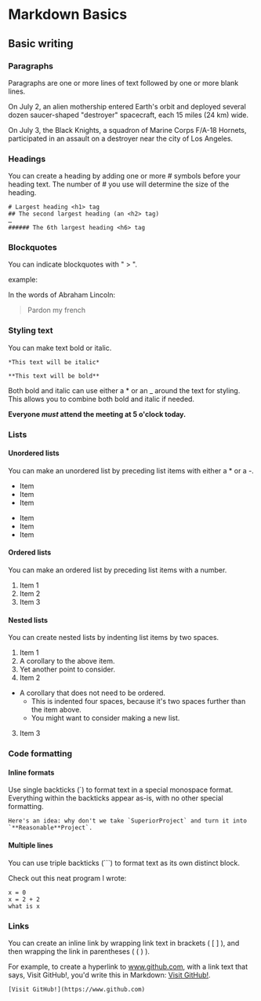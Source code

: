 # Markdown Basics

## Basic writing

### Paragraphs

Paragraphs are one or more lines of text followed by one or more blank lines.

On July 2, an alien mothership entered Earth's orbit and deployed several dozen saucer-shaped "destroyer" spacecraft, each 15 miles (24 km) wide.

On July 3, the Black Knights, a squadron of Marine Corps F/A-18 Hornets, participated in an assault on a destroyer near the city of Los Angeles.

### Headings

You can create a heading by adding one or more # symbols before your heading text. The number of # you use will determine the size of the heading.

	# Largest heading <h1> tag
	## The second largest heading (an <h2> tag)
	…
	###### The 6th largest heading <h6> tag

### Blockquotes

You can indicate blockquotes with " > ".

example: 

In the words of Abraham Lincoln:

> Pardon my french

### Styling text

You can make text bold or italic.

	*This text will be italic*

	**This text will be bold**

Both bold and italic can use either a * or an _ around the text for styling. This allows you to combine both bold and italic if needed.

**Everyone _must_ attend the meeting at 5 o'clock today.**

### Lists

#### Unordered lists

You can make an unordered list by preceding list items with either a * or a -.

* Item
* Item
* Item

- Item
- Item
- Item

#### Ordered lists

You can make an ordered list by preceding list items with a number.

1. Item 1
2. Item 2
3. Item 3

#### Nested lists

You can create nested lists by indenting list items by two spaces.

1. Item 1
  1. A corollary to the above item.
  2. Yet another point to consider.
2. Item 2
  * A corollary that does not need to be ordered.
    * This is indented four spaces, because it's two spaces further than the item above.
    * You might want to consider making a new list.
3. Item 3

### Code formatting

#### Inline formats

Use single backticks (`) to format text in a special monospace format. Everything within the backticks appear as-is, with no other special formatting.

	Here's an idea: why don't we take `SuperiorProject` and turn it into `**Reasonable**Project`.

#### Multiple lines

You can use triple backticks (```) to format text as its own distinct block.

Check out this neat program I wrote:

```
x = 0
x = 2 + 2
what is x
```
### Links

You can create an inline link by wrapping link text in brackets ( [ ] ), and then wrapping the link in parentheses ( ( ) ).

For example, to create a hyperlink to www.github.com, with a link text that says, Visit GitHub!, you'd write this in Markdown: [Visit GitHub!](https://www.github.com).

	[Visit GitHub!](https://www.github.com)